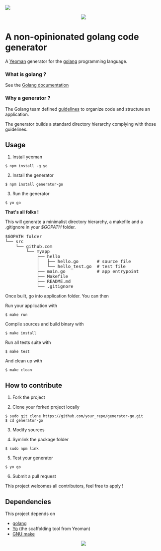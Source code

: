 <a href="https://codeclimate.com/github/bench/generator-go/maintainability"><img src="https://api.codeclimate.com/v1/badges/b73387d211ce4f09286e/maintainability" /></a>
<p align="center" style="margin-bottom: 20px; width: 100px; margin: auto">
<img src="https://golang.org/doc/gopher/frontpage.png"/>
</p>

# A non-opinionated golang code generator

A [Yeoman](http://yeoman.io) generator for the [golang](http://golang.org/) programming language.

### What is golang ?

See the [Golang documentation](https://golang.org/doc/)

### Why a generator ?

The Golang team defined [guidelines](https://blog.golang.org/organizing-go-code) to organize code and structure an application.

The generator builds a standard directory hierarchy complying with those guidelines.

## Usage


1. Install yeoman

```
$ npm install -g yo
```

2. Install the generator

```
$ npm install generator-go
```

3. Run the generator

```
$ yo go
```

**That's all folks !**


This will generate a minimalist directory hierarchy, a makefile and a .gitignore in your *$GOPATH* folder.

<pre>
$GOPATH folder
└── src
    └── github.com
        └── myapp
            ├── hello
            │   ├── hello.go       # source file
            │   └── hello_test.go  # test file
            ├── main.go            # app entrypoint
            ├── Makefile
            ├── README.md
            └── .gitignore
</pre>

Once built, go into application folder. You can then

Run your application with

```
$ make run
```

Compile sources and build binary with

```
$ make install
```

Run all tests suite with

```
$ make test
```

And clean up with

```
$ make clean
```


## How to contribute


1. Fork the project

2. Clone your forked project locally

```
$ sudo git clone https://github.com/your_repo/generator-go.git
$ cd generator-go
```

3. Modify sources

4. Symlink the package folder

```
$ sudo npm link
```

5. Test your generator

```
$ yo go
```

6. Submit a pull request

This project welcomes all contributors, feel free to apply !

## Dependencies

This project depends on

* [golang](http://golang.org/)
* [Yo](https://github.com/yeoman/yo) (the scaffolding tool from Yeoman)
* [GNU make](https://www.gnu.org/software/make/manual/make.html)



<p align="center" style="margin-bottom: 20px; width: 100px; margin: auto">
<img src="http://talks.golang.org/2014/go4gophers/gopherswim.jpg"/>
</p>
